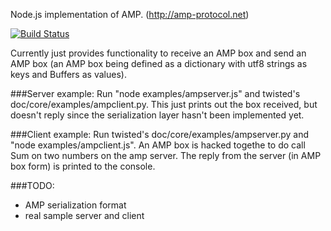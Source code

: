 Node.js implementation of AMP. (http://amp-protocol.net)

[![Build Status](https://secure.travis-ci.org/cyli/node-amp.png)](http://travis-ci.org/cyli/node-amp)

Currently just provides functionality to receive an AMP box and send an AMP
box (an AMP box being defined as a dictionary with utf8 strings as keys and
Buffers as values).

###Server example:
Run "node examples/ampserver.js" and twisted's doc/core/examples/ampclient.py.
This just prints out the box received, but doesn't reply since the
serialization layer hasn't been implemented yet.

###Client example:
Run twisted's doc/core/examples/ampserver.py and "node examples/ampclient.js".
An AMP box is hacked togethe to do call Sum on two numbers on the amp server.
The reply from the server (in AMP box form) is printed to the console.


###TODO:
 - AMP serialization format
 - real sample server and client
